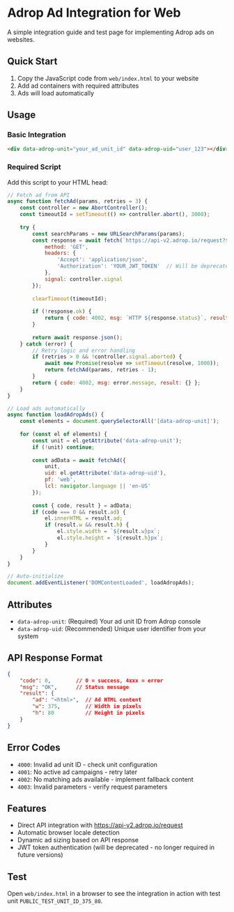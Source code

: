 # Adrop Ad Integration for Web

A simple integration guide and test page for implementing Adrop ads on websites.

## Quick Start

1. Copy the JavaScript code from `web/index.html` to your website
2. Add ad containers with required attributes
3. Ads will load automatically

## Usage

### Basic Integration

```html
<div data-adrop-unit="your_ad_unit_id" data-adrop-uid="user_123"></div>
```

### Required Script

Add this script to your HTML head:

```javascript
// Fetch ad from API
async function fetchAd(params, retries = 3) {
    const controller = new AbortController();
    const timeoutId = setTimeout(() => controller.abort(), 3000);
    
    try {
        const searchParams = new URLSearchParams(params);
        const response = await fetch(`https://api-v2.adrop.io/request?${searchParams}`, {
            method: 'GET',
            headers: {
                'Accept': 'application/json',
                'Authorization': 'YOUR_JWT_TOKEN'  // Will be deprecated - no longer required in future versions
            },
            signal: controller.signal
        });
        
        clearTimeout(timeoutId);
        
        if (!response.ok) {
            return { code: 4002, msg: `HTTP ${response.status}`, result: {} };
        }
        
        return await response.json();
    } catch (error) {
        // Retry logic and error handling
        if (retries > 0 && !controller.signal.aborted) {
            await new Promise(resolve => setTimeout(resolve, 1000));
            return fetchAd(params, retries - 1);
        }
        return { code: 4002, msg: error.message, result: {} };
    }
}

// Load ads automatically
async function loadAdropAds() {
    const elements = document.querySelectorAll('[data-adrop-unit]');
    
    for (const el of elements) {
        const unit = el.getAttribute('data-adrop-unit');
        if (!unit) continue;
        
        const adData = await fetchAd({
            unit,
            uid: el.getAttribute('data-adrop-uid'),
            pf: 'web',
            lcl: navigator.language || 'en-US'
        });
        
        const { code, result } = adData;
        if (code === 0 && result.ad) {
            el.innerHTML = result.ad;
            if (result.w && result.h) {
                el.style.width = `${result.w}px`;
                el.style.height = `${result.h}px`;
            }
        }
    }
}

// Auto-initialize
document.addEventListener('DOMContentLoaded', loadAdropAds);
```

## Attributes

- `data-adrop-unit`: (Required) Your ad unit ID from Adrop console  
- `data-adrop-uid`: (Recommended) Unique user identifier from your system

## API Response Format

```json
{
    "code": 0,        // 0 = success, 4xxx = error
    "msg": "OK",      // Status message
    "result": {
        "ad": "<html>",  // Ad HTML content
        "w": 375,        // Width in pixels
        "h": 80          // Height in pixels
    }
}
```

## Error Codes

- `4000`: Invalid ad unit ID - check unit configuration
- `4001`: No active ad campaigns - retry later  
- `4002`: No matching ads available - implement fallback content
- `4003`: Invalid parameters - verify request parameters

## Features

- Direct API integration with https://api-v2.adrop.io/request
- Automatic browser locale detection
- Dynamic ad sizing based on API response
- JWT token authentication (will be deprecated - no longer required in future versions)

## Test

Open `web/index.html` in a browser to see the integration in action with test unit `PUBLIC_TEST_UNIT_ID_375_80`.
